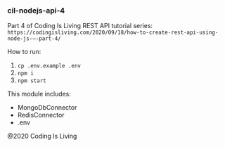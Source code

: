### cil-nodejs-api-4 ###
Part 4 of Coding Is Living REST API tutorial series: ```https://codingisliving.com/2020/09/18/how-to-create-rest-api-using-node-js-–-part-4/```

How to run:
1. ```cp .env.example .env```
2. ```npm i```
3. ```npm start```

This module includes:
* MongoDbConnector
* RedisConnector
* .env

@2020 Coding Is Living
